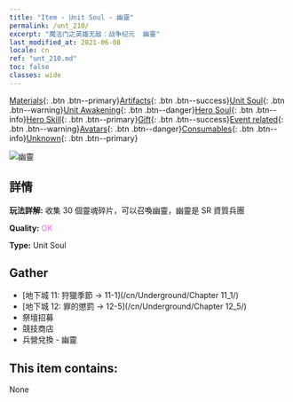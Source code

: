 ```yaml
---
title: "Item - Unit Soul - 幽靈"
permalink: /unt_210/
excerpt: "魔法门之英雄无敌：战争纪元  幽靈"
last_modified_at: 2021-06-08
locale: cn
ref: "unt_210.md"
toc: false
classes: wide
---
```

 [Materials](/ItemsCN/){: .btn .btn--primary}[Artifacts](/ItemsCN/Artifacts/){: .btn .btn--success}[Unit Soul](/ItemsCN/UnitSoul/){: .btn .btn--warning}[Unit Awakening](/ItemsCN/UnitAwakening/){: .btn .btn--danger}[Hero Soul](/ItemsCN/HeroSoul/){: .btn .btn--info}[Hero Skill](/ItemsCN/HeroSkill/){: .btn .btn--primary}[Gift](/ItemsCN/Gift/){: .btn .btn--success}[Event related](/ItemsCN/Events/){: .btn .btn--warning}[Avatars](/ItemsCN/Avatars/){: .btn .btn--danger}[Consumables](/ItemsCN/Consumables/){: .btn .btn--info}[Unknown](/ItemsCN/Unknown/){: .btn .btn--primary}

 ![幽靈](/images/u/ti_youling.jpg)

## 詳情
 **玩法詳解:** 收集 30 個靈魂碎片，可以召喚幽靈，幽靈是 SR 資質兵團

 **Quality:** <span style="color: #DA70D6">OK</span>

 **Type:** Unit Soul

## Gather

*    [地下城 11: 狩獵季節 -> 11-1](/cn/Underground/Chapter 11_1/) 
*    [地下城 12: 罪的懲罰 -> 12-5](/cn/Underground/Chapter 12_5/) 
*    祭壇招募 
*    競技商店 
*    兵營兌換 - 幽靈 

## This item contains:

  None

